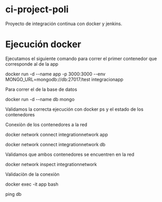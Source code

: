 # ci-project-poli
Proyecto de integración continua con docker y jenkins.

# Ejecución docker

Ejecutamos el siguiente comando para correr el primer contenedor que corresponde al de la app

docker run -d --name app -p 3000:3000 --env MONGO_URL=mongodb://db:27017/test integracionapp 

Para correr el de la base de datos

docker run -d --name db mongo

Validamos la correcta ejecución con docker ps y el estado de los contenedores

Conexiòn de los contenedores a la red 

docker network connect integrationnetwork app

docker network connect integrationnetwork db


Validamos que ambos contenedores se encuentren en la red

docker network inspect integrationnetwork


Validaciòn de la conexiòn

docker exec -it app bash

ping db

